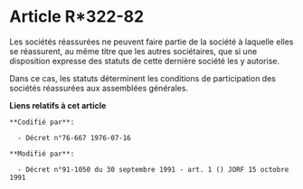 # Article R*322-82

Les sociétés réassurées ne peuvent faire partie de la société à laquelle elles se réassurent, au même titre que les autres
sociétaires, que si une disposition expresse des statuts de cette dernière société les y autorise.

Dans ce cas, les statuts déterminent les conditions de participation des sociétés réassurées aux assemblées générales.

**Liens relatifs à cet article**

	**Codifié par**:

	  - Décret n°76-667 1976-07-16

	**Modifié par**:

	  - Décret n°91-1050 du 30 septembre 1991 - art. 1 () JORF 15 octobre 1991
